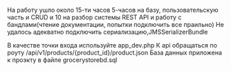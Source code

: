 На работу ушло около 15-ти часов
5-часов на базу, пользовательскую часть и CRUD и 10 на разбор системы REST API и работу с бандлами(чтение документации, попытки подключить все праильно)
Не удалось адекватно подключить сериализацию,JMSSerializerBundle 

В качестве точки входа используйте app_dev.php
К api обращаться по роуту /api/v1/products/{product_id}/product.json
База данных приложена к проэкту в файле grocerystorebd.sql